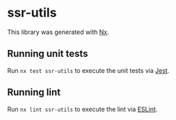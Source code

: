 # ssr-utils

This library was generated with [Nx](https://nx.dev).

## Running unit tests

Run `nx test ssr-utils` to execute the unit tests via [Jest](https://jestjs.io).

## Running lint

Run `nx lint ssr-utils` to execute the lint via [ESLint](https://eslint.org/).
